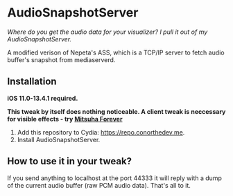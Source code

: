 # AudioSnapshotServer

*Where do you get the audio data for your visualizer? I pull it out of my AudioSnapshotServer.*

A modified verison of Nepeta's ASS, which is a TCP/IP server to fetch audio buffer's snapshot from mediaserverd.

## Installation

**iOS 11.0-13.4.1 required.**

**This tweak by itself does nothing noticeable. A client tweak is neccessary for visible effects - try [Mitsuha Forever](https://github.com/cbyrne/MitsuhaForever/)**

1. Add this repository to Cydia: https://repo.conorthedev.me.
2. Install AudioSnapshotServer.

## How to use it in your tweak?

If you send anything to localhost at the port 44333 it will reply with a dump of the current audio buffer (raw PCM audio data). That's all to it.